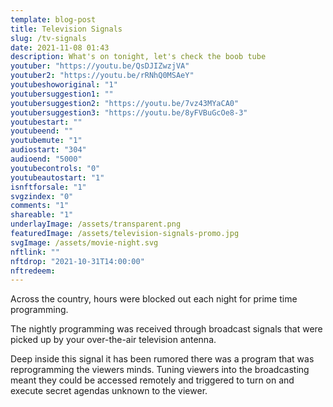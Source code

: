 ```yaml
---
template: blog-post
title: Television Signals
slug: /tv-signals
date: 2021-11-08 01:43
description: What's on tonight, let's check the boob tube
youtuber: "https://youtu.be/QsDJIZwzjVA"
youtuber2: "https://youtu.be/rRNhQ0MSAeY"
youtubeshoworiginal: "1"
youtubersuggestion1: ""
youtubersuggestion2: "https://youtu.be/7vz43MYaCA0"
youtubersuggestion3: "https://youtu.be/8yFVBuGcOe8-3"
youtubestart: ""
youtubeend: ""
youtubemute: "1"
audiostart: "304"
audioend: "5000"
youtubecontrols: "0"
youtubeautostart: "1"
isnftforsale: "1"
svgzindex: "0"
comments: "1"
shareable: "1"
underlayImage: /assets/transparent.png
featuredImage: /assets/television-signals-promo.jpg
svgImage: /assets/movie-night.svg
nftlink: ""
nftdrop: "2021-10-31T14:00:00"
nftredeem:
---
```

Across the country, hours were blocked out each night for prime time programming. 

The nightly programming was received through broadcast signals that were picked up by your over-the-air television antenna. 

Deep inside this signal it has been rumored there was a program that was reprogramming the viewers minds. Tuning viewers into the broadcasting meant they could be accessed remotely and triggered to turn on and execute secret agendas unknown to the viewer. 


